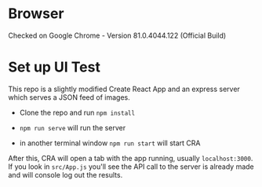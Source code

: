 # Browser

Checked on Google Chrome - Version 81.0.4044.122 (Official Build)

# Set up UI Test

This repo is a slightly modified Create React App and an express server which serves a JSON feed of images.

  

- Clone the repo and run `npm install`

- `npm run serve` will run the server

- in another terminal window `npm run start` will start CRA

  

After this, CRA will open a tab with the app running, usually `localhost:3000`. If you look in `src/App.js` you'll see the API call to the server is already made and will console log out the results.
